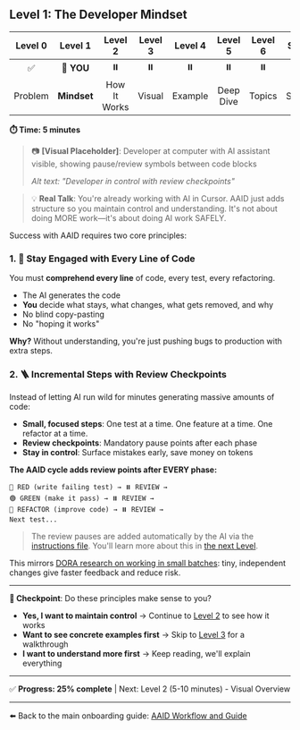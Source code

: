 ## Level 1: The Developer Mindset

| Level 0 |   Level 1   |   Level 2    | Level 3 | Level 4 |  Level 5  | Level 6 | Start |
| :-----: | :---------: | :----------: | :-----: | :-----: | :-------: | :-----: | :---: |
|   ✅    | 📍 **YOU**  |      ⏸️      |   ⏸️    |   ⏸️    |    ⏸️     |   ⏸️    |  ⏸️   |
| Problem | **Mindset** | How It Works | Visual  | Example | Deep Dive | Topics  | Setup |

**⏱️ Time: 5 minutes**

> 📷 **[Visual Placeholder]**: Developer at computer with AI assistant visible, showing pause/review symbols between code blocks
>
> _Alt text: "Developer in control with review checkpoints"_

> 💡 **Real Talk**: You're already working with AI in Cursor. AAID just adds structure so you maintain control and understanding. It's not about doing MORE work—it's about doing AI work SAFELY.

Success with AAID requires two core principles:

### 1. 🧠 Stay Engaged with Every Line of Code

You must **comprehend every line** of code, every test, every refactoring.

- The AI generates the code
- **You** decide what stays, what changes, what gets removed, and why
- No blind copy-pasting
- No "hoping it works"

**Why?** Without understanding, you're just pushing bugs to production with extra steps.

### 2. 🪜 Incremental Steps with Review Checkpoints

Instead of letting AI run wild for minutes generating massive amounts of code:

- **Small, focused steps**: One test at a time. One feature at a time. One refactor at a time.
- **Review checkpoints**: Mandatory pause points after each phase
- **Stay in control**: Surface mistakes early, save money on tokens

**The AAID cycle adds review points after EVERY phase:**

```
🔴 RED (write failing test) → ⏸️ REVIEW →
🟢 GREEN (make it pass) → ⏸️ REVIEW →
🧼 REFACTOR (improve code) → ⏸️ REVIEW →
Next test...
```

> The review pauses are added automatically by the AI via the [instructions file](../../../rules/aaid/aaid-development-rules.mdc). You'll learn more about this in [the next Level](./2.md).

This mirrors [DORA research on working in small batches](https://dora.dev/capabilities/working-in-small-batches/): tiny, independent changes give faster feedback and reduce risk.

---

**🛑 Checkpoint**: Do these principles make sense to you?

- **Yes, I want to maintain control** → Continue to [Level 2](./2.md) to see how it works
- **Want to see concrete examples first** → Skip to [Level 3](./3.md) for a walkthrough
- **I want to understand more first** → Keep reading, we'll explain everything

---

✅ **Progress: 25% complete** | Next: Level 2 (5-10 minutes) - Visual Overview

---

⬅️ Back to the main onboarding guide: [AAID Workflow and Guide](../guide.md)
